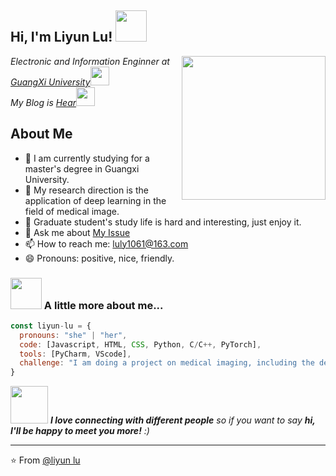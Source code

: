 <h2> Hi, I'm Liyun Lu! <img src="https://media.giphy.com/media/mGcNjsfWAjY5AEZNw6/giphy.gif" width="50"></h2>
<img align='right' src="https://media.giphy.com/media/ieyl9zmCjO4b4t6qoY/giphy.gif" width="230">
<p>
  <em>Electronic and Information Enginner at <a href="https://www.gxu.edu.cn/">GuangXi University</a><img src="https://media.giphy.com/media/fYSnHlufseco8Fh93Z/giphy.gif" width="30">
  </br>My Blog is <a href="https://blog.csdn.net/qq_36484003">Hear</a><img src="https://media.giphy.com/media/WUlplcMpOCEmTGBtBW/giphy.gif" width="30"> 
  </em>
</p>

## About Me
- 🔭 I am currently studying for a master's degree in Guangxi University.
- 🌱 My research direction is the application of deep learning in the field of medical image.
- 👯 Graduate student's study life is hard and interesting, just enjoy it.
- 💬 Ask me about [My Issue](https://github.com/liyun-lu/liyun-lu/issues)
- 📫 How to reach me: luly1061@163.com
- 😄 Pronouns: positive, nice, friendly.




### <img src="https://media.giphy.com/media/VgCDAzcKvsR6OM0uWg/giphy.gif" width="50"> A little more about me...  

```javascript
const liyun-lu = {
  pronouns: "she" | "her",
  code: [Javascript, HTML, CSS, Python, C/C++, PyTorch],
  tools: [PyCharm, VScode],
  challenge: "I am doing a project on medical imaging, including the development of front-end and back-end."
}
```

<img src="https://media.giphy.com/media/LnQjpWaON8nhr21vNW/giphy.gif" width="60"> <em><b>I love connecting with different people</b> so if you want to say <b>hi, I'll be happy to meet you more!</b> :)</em>

---

⭐️ From [@liyun lu](https://github.com/liyun-lu)
